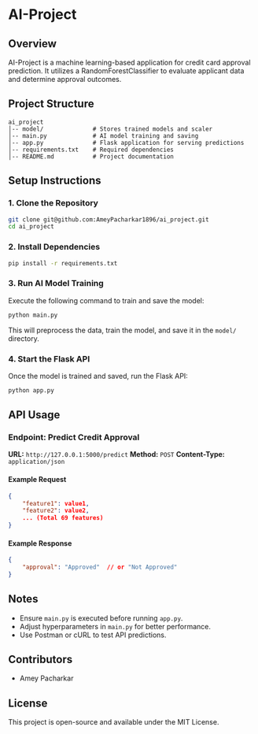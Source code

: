 # AI-Project

## Overview
AI-Project is a machine learning-based application for credit card approval prediction. It utilizes a RandomForestClassifier to evaluate applicant data and determine approval outcomes.

## Project Structure
```
ai_project
│-- model/              # Stores trained models and scaler
│-- main.py             # AI model training and saving
│-- app.py              # Flask application for serving predictions
│-- requirements.txt    # Required dependencies
│-- README.md           # Project documentation
```

## Setup Instructions
### 1. Clone the Repository
```bash
git clone git@github.com:AmeyPacharkar1896/ai_project.git
cd ai_project
```

### 2. Install Dependencies
```bash
pip install -r requirements.txt
```

### 3. Run AI Model Training
Execute the following command to train and save the model:
```bash
python main.py
```
This will preprocess the data, train the model, and save it in the `model/` directory.

### 4. Start the Flask API
Once the model is trained and saved, run the Flask API:
```bash
python app.py
```

## API Usage
### Endpoint: Predict Credit Approval
**URL:** `http://127.0.0.1:5000/predict`
**Method:** `POST`
**Content-Type:** `application/json`

#### Example Request
```json
{
    "feature1": value1,
    "feature2": value2,
    ... (Total 69 features)
}
```

#### Example Response
```json
{
    "approval": "Approved"  // or "Not Approved"
}
```

## Notes
- Ensure `main.py` is executed before running `app.py`.
- Adjust hyperparameters in `main.py` for better performance.
- Use Postman or cURL to test API predictions.

## Contributors
- Amey Pacharkar

## License
This project is open-source and available under the MIT License.

